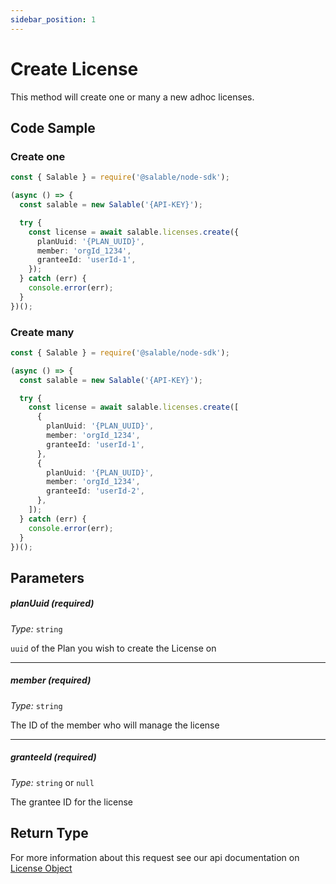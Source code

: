 ```yaml
---
sidebar_position: 1
---
```


# Create License

This method will create one or many a new adhoc licenses.

## Code Sample

### Create one

```typescript
const { Salable } = require('@salable/node-sdk');

(async () => {
  const salable = new Salable('{API-KEY}');

  try {
    const license = await salable.licenses.create({
      planUuid: '{PLAN_UUID}',
      member: 'orgId_1234',
      granteeId: 'userId-1',
    });
  } catch (err) {
    console.error(err);
  }
})();
```

### Create many

```typescript
const { Salable } = require('@salable/node-sdk');

(async () => {
  const salable = new Salable('{API-KEY}');

  try {
    const license = await salable.licenses.create([
      {
        planUuid: '{PLAN_UUID}',
        member: 'orgId_1234',
        granteeId: 'userId-1',
      },
      {
        planUuid: '{PLAN_UUID}',
        member: 'orgId_1234',
        granteeId: 'userId-2',
      },
    ]);
  } catch (err) {
    console.error(err);
  }
})();
```

## Parameters

##### planUuid (_required_)

_Type:_ `string`

`uuid` of the Plan you wish to create the License on

---

##### member (_required_)

_Type:_ `string`

The ID of the member who will manage the license

---

##### granteeId (_required_)

_Type:_ `string` or `null`

The grantee ID for the license

## Return Type

For more information about this request see our api documentation on [License Object](https://docs.salable.app/api#tag/Licenses/operation/getLicenseByUuid)
